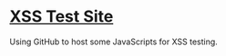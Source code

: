 # [XSS Test Site](https://jdl-84.github.io/CACHE-XSS/)
Using GitHub to host some JavaScripts for XSS testing. 
